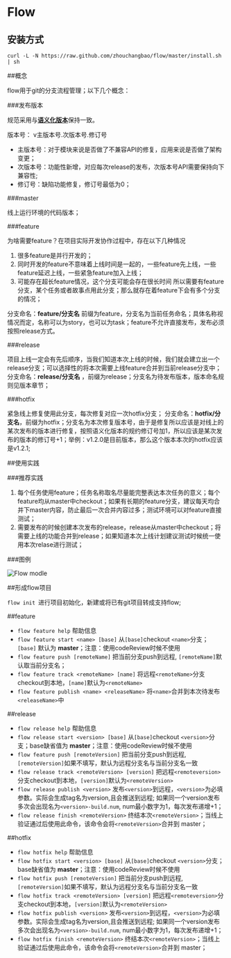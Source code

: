 # Flow

## 安装方式

``
  curl -L -N https://raw.github.com/zhouchangbao/flow/master/install.sh | sh
``

##概念

flow用于git的分支流程管理；以下几个概念：

###发布版本

规范采用与[**语义化版本**](http://semver.org/lang/zh-CN/)保持一致。

版本号： v主版本号.次版本号.修订号

* 主版本号：对于模块来说是否做了不兼容API的修复，应用来说是否做了架构变更；
* 次版本号：功能性新增，对应每次release的发布，次版本号API需要保持向下兼容性;
* 修订号：缺陷功能修复，修订号最低为0；


###master

线上运行环境的代码版本；

###feature

为啥需要feature？在项目实际开发协作过程中，存在以下几种情况
1. 很多feature是并行开发的；
2. 同时开发的feature不意味着上线时间是一起的，一些feature先上线，一些feature延迟上线，一些紧急feature加入上线；
3. 可能存在超长feature情况，这个分支可能会存在很长时间
所以需要有feature分支，某个任务或者故事点用此分支；那么就存在着feature下会有多个分支的情况；

分支命名：**feature/分支名** 前缀为feature，分支名为当前任务命名；具体名称视情况而定，名称可以为story，也可以为task；feature不允许直接发布，发布必须按照release方式。

###release

  项目上线一定会有先后顺序，当我们知道本次上线的时候，我们就会建立出一个release分支；可以选择性的将本次需要上线feature合并到当前release分支中；
  分支命名：**release/分支名** ，前缀为release；分支名为待发布版本，版本命名规则见版本章节；


###hotfix

  紧急线上修复使用此分支，每次修复对应一次hotfix分支；
  分支命名：**hotfix/分支名**，前缀为hotfix；分支名为本次修复版本号，由于是修复所以应该是对线上的某次发布的版本进行修复，按照语义化版本的规约修订号加1，所以应该是某次发布的版本的修订号+1；举例：v1.2.0是目前版本，那么这个版本本次的hotfix应该是v1.2.1;


##使用实践


###推荐实践

1. 每个任务使用feature；任务名称取名尽量能完整表达本次任务的意义；每个feature均从master中checkout；如果有长期的feature分支，建议每天均合并下master内容，防止最后一次合并内容过多；测试环境可以对feature直接测试；
2. 需要发布的时候创建本次发布的release，release从master中checkout；将需要上线的功能合并到release；如果知道本次上线计划建议测试时候统一使用本次relase进行测试；

###图例

![Flow modle](https://raw.githubusercontent.com/tftc/flow/master/template/flow-model.png)


##形成flow项目

`flow init `进行项目初始化，新建或将已有git项目转成支持flow;

##feature

* `flow feature help` 帮助信息
* `flow feature start <name> [base]` 从`[base]`checkout `<name>`分支；`[base]` 默认为 **master**；注意：使用codeReview时候不使用
* `flow feature push [remoteName]` 把当前分支push到远程, `[remoteName]`默认取当前分支名；
* `flow feature track <remoteName> [name]` 将远程`<remoteName>`分支checkout到本地，`[name]`默认为`<remoteName>`
* `flow feature publish <name> <releaseName>` 将`<name>`合并到本次待发布`<releaseName>`中


##release
* `flow release help` 帮助信息
* `flow release start <version> [base]` 从`[base]`checkout `<version>`分支；base缺省值为 **master**；注意：使用codeReview时候不使用
* `flow feature push [remoteVersion]` 把当前分支push到远程, `[remoteVersion]`如果不填写，默认为远程分支名与当前分支名一致
* `flow release track <remoteVersion> [version]` 把远程`<remoteversion>`分支checkout到本地，`[version]`默认为`<remoteVersion>`
* `flow release publish <version>` 发布`<version>`到远程，`<version>`为必填参数。实际会生成tag名为version,且会推送到远程; 如果同一个version发布多次会出现名为`<version>-build.num`, num最小数字为1，每次发布递增+1；
* `flow release finish <remoteVersion>` 终结本次`<remoteVersion>`；当线上验证通过后使用此命令，该命令会将`<remoteVersion>`合并到 master；



##hotfix
* `flow hotfix help` 帮助信息
* `flow hotfix start <version> [base]` 从`[base]`checkout `<version>`分支；base缺省值为 **master**；注意：使用codeReview时候不使用
* `flow hotfix push [remoteVersion]` 把当前分支push到远程, `[remoteVersion]`如果不填写，默认为远程分支名与当前分支名一致
* `flow hotfix track <remoteVersion> [version]` 把远程`<remoteversion>`分支checkout到本地，`[version]`默认为`<remoteVersion>`
* `flow hotfix publish <version>` 发布`<version>`到远程，`<version>`为必填参数。实际会生成tag名为version,且会推送到远程; 如果同一个version发布多次会出现名为`<version>-build.num`, num最小数字为1，每次发布递增+1；
* `flow hotfix finish <remoteVersion>` 终结本次`<remoteVersion>`；当线上验证通过后使用此命令，该命令会将`<remoteVersion>`合并到 master；
